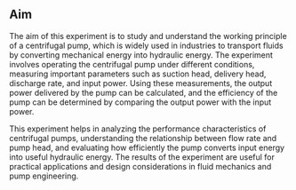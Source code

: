 <!DOCTYPE html>
<html lang="en">
<head>
  <meta charset="UTF-8" />
  <title>Aim of the Experiment</title>
</head>
<body>
  <h2>Aim</h2>
  <p>
    The aim of this experiment is to study and understand the working principle of a centrifugal pump, 
    which is widely used in industries to transport fluids by converting mechanical energy into hydraulic energy. 
    The experiment involves operating the centrifugal pump under different conditions, 
    measuring important parameters such as suction head, delivery head, discharge rate, and input power. 
    Using these measurements, the output power delivered by the pump can be calculated, 
    and the efficiency of the pump can be determined by comparing the output power with the input power.
  </p>
  <p>
    This experiment helps in analyzing the performance characteristics of centrifugal pumps, 
    understanding the relationship between flow rate and pump head, 
    and evaluating how efficiently the pump converts input energy into useful hydraulic energy. 
    The results of the experiment are useful for practical applications and design considerations in fluid mechanics and pump engineering.
  </p>
</body>
</html>

